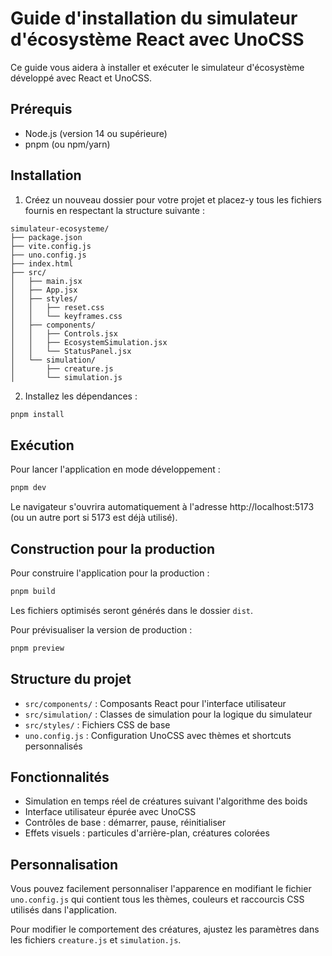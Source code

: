 # Guide d'installation du simulateur d'écosystème React avec UnoCSS

Ce guide vous aidera à installer et exécuter le simulateur d'écosystème développé avec React et UnoCSS.

## Prérequis

- Node.js (version 14 ou supérieure)
- pnpm (ou npm/yarn)

## Installation

1. Créez un nouveau dossier pour votre projet et placez-y tous les fichiers fournis en respectant la structure suivante :

```
simulateur-ecosysteme/
├── package.json
├── vite.config.js
├── uno.config.js
├── index.html
├── src/
│   ├── main.jsx
│   ├── App.jsx
│   ├── styles/
│   │   ├── reset.css
│   │   └── keyframes.css
│   ├── components/
│   │   ├── Controls.jsx
│   │   ├── EcosystemSimulation.jsx
│   │   └── StatusPanel.jsx
│   └── simulation/
│       ├── creature.js
│       └── simulation.js
```

2. Installez les dépendances :

```bash
pnpm install
```

## Exécution

Pour lancer l'application en mode développement :

```bash
pnpm dev
```

Le navigateur s'ouvrira automatiquement à l'adresse http://localhost:5173 (ou un autre port si 5173 est déjà utilisé).

## Construction pour la production

Pour construire l'application pour la production :

```bash
pnpm build
```

Les fichiers optimisés seront générés dans le dossier `dist`.

Pour prévisualiser la version de production :

```bash
pnpm preview
```

## Structure du projet

- `src/components/` : Composants React pour l'interface utilisateur
- `src/simulation/` : Classes de simulation pour la logique du simulateur
- `src/styles/` : Fichiers CSS de base
- `uno.config.js` : Configuration UnoCSS avec thèmes et shortcuts personnalisés

## Fonctionnalités

- Simulation en temps réel de créatures suivant l'algorithme des boids
- Interface utilisateur épurée avec UnoCSS
- Contrôles de base : démarrer, pause, réinitialiser
- Effets visuels : particules d'arrière-plan, créatures colorées

## Personnalisation

Vous pouvez facilement personnaliser l'apparence en modifiant le fichier `uno.config.js` qui contient tous les thèmes, couleurs et raccourcis CSS utilisés dans l'application.

Pour modifier le comportement des créatures, ajustez les paramètres dans les fichiers `creature.js` et `simulation.js`.